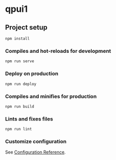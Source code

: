 # qpui1

## Project setup
```
npm install
```

### Compiles and hot-reloads for development
```
npm run serve
```

### Deploy on production
```
npm run deploy
```

### Compiles and minifies for production
```
npm run build
```

### Lints and fixes files
```
npm run lint
```

### Customize configuration
See [Configuration Reference](https://cli.vuejs.org/config/).
